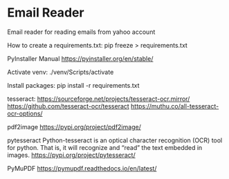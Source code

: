 # Email Reader

Email reader for reading emails from yahoo account

How to create a requirements.txt:
pip freeze > requirements.txt

PyInstaller Manual
https://pyinstaller.org/en/stable/

Activate venv:
./venv/Scripts/activate

Install packages:
pip install -r requirements.txt

tesseract:
https://sourceforge.net/projects/tesseract-ocr.mirror/
https://github.com/tesseract-ocr/tesseract
https://muthu.co/all-tesseract-ocr-options/




pdf2image
https://pypi.org/project/pdf2image/

pytesseract
Python-tesseract is an optical character recognition (OCR) tool for python. That is, it will recognize and “read” the text embedded in images.
https://pypi.org/project/pytesseract/

PyMuPDF
https://pymupdf.readthedocs.io/en/latest/